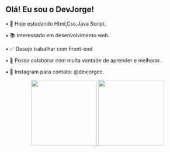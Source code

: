  ## Olá! Eu sou o DevJorge!

 • 🎯 Hoje estudando Html,Css,Java Script.

 • 📚 Interessado em desenvolvimento web.

 • ✅ Desejo trabalhar com Front-end 

 • 💪 Posso colaborar com muita vontade de aprender e melhorar.

 • 📸 Instagram para contato: @devjorgee.
<div align="center">
  <a href="https://github.com/rafaballerini">
  <img height="180em" src="https://github-readme-stats.vercel.app/api?username=DevJorge&show_icons=true&theme=dark&include_all_commits=true&count_private=true"/>
  <img height="180em" src="https://github-readme-stats.vercel.app/api/top-langs/?username=DevJorge&layout=compact&langs_count=7&theme=dark"/>
</div>

